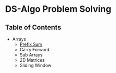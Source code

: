 # DS-Algo Problem Solving

## Table of Contents
- Arrays
  - [Prefix Sum]()
  - Carry Forward
  - Sub Arrays
  - 2D Matrices
  - Sliding Window
  
